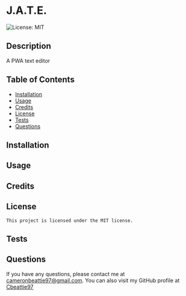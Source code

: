 # J.A.T.E.
  ![License: MIT](https://img.shields.io/badge/License-MIT-yellow.svg)
  ## Description
  A PWA text editor
  ## Table of Contents
  - [Installation](#installation)
  - [Usage](#usage)
  - [Credits](#credits)
  - [License](#license)
  - [Tests](#tests)
  - [Questions](#questions)
  ## Installation
  
  ## Usage
  
  ## Credits
  
  ## License
    This project is licensed under the MIT license.
  ## Tests
  
  ## Questions
  If you have any questions, please contact me at cameronbeattie97@gmail.com.
  You can also visit my GitHub profile at [Cbeattie97](www.github.com/Cbeattie97)
